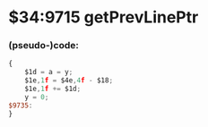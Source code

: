 ﻿
# $34:9715 getPrevLinePtr



### (pseudo-)code:
```js
{
	$1d = a = y;
	$1e,1f = $4e,4f - $18;
	$1e,1f += $1d;
	y = 0;
$9735:
}
```



